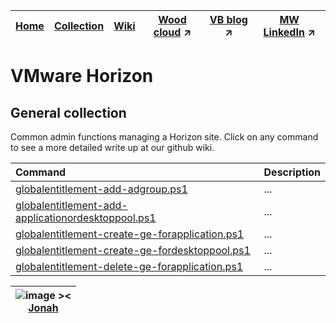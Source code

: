 |[Home](https://github.com/virtualizebrief)|[Collection](https://github.com/virtualizebrief/collection/blob/main/readme.md)|[Wiki](https://github.com/virtualizebrief/home/wiki)|[Wood cloud](https://marketplace.woodcloud.one/) :arrow_upper_right:|[VB blog](https://virtualizebrief.woodcloud.one/) :arrow_upper_right:|[MW LinkedIn](https://www.linkedin.com/in/michaelcharleswood/) :arrow_upper_right:
|---|---|---|---|---|---|

# VMware Horizon
## General collection <br>
Common admin functions managing a Horizon site. Click on any command to see a more detailed write up at our github wiki.

| Command | Description |
| :--- | :--- |
| [globalentitlement-add-adgroup.ps1](globalentitlement-add-adgroup.ps1) | ... |
| [globalentitlement-add-applicationordesktoppool.ps1](globalentitlement-add-applicationordesktoppool.ps1) | ... |
| [globalentitlement-create-ge-forapplication.ps1](globalentitlement-create-ge-forapplication.ps1) | ... |
| [globalentitlement-create-ge-fordesktoppool.ps1](globalentitlement-create-ge-fordesktoppool.ps1) | ... |
| [globalentitlement-delete-ge-forapplication.ps1](globalentitlement-delete-ge-forapplication.ps1) | ... |


|![image ><](https://github.com/virtualizebrief/collection/assets/153381859/5c4f1b77-4c4f-45ba-9343-48683c272a65) <br> [Jonah](https://ebay.com)|
|---|
